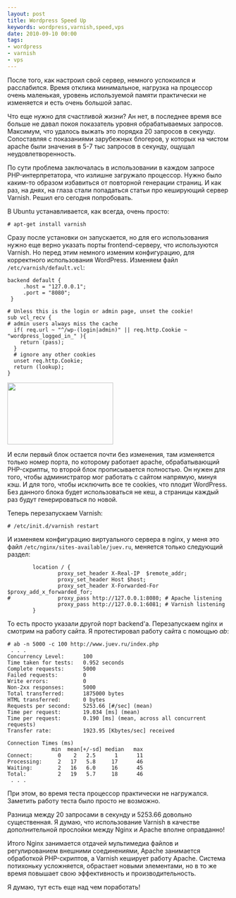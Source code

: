 ```yaml
---
layout: post
title: Wordpress Speed Up
keywords: wordpress,varnish,speed,vps
date: 2010-09-10 00:00
tags:
- wordpress
- varnish
- vps
---
```

После того, как настроил свой сервер, немного успокоился и расслабился. Время отклика минимальное, нагрузка на процессор очень маленькая, уровень используемой памяти практически не изменяется и есть очень большой запас.

Что еще нужно для счастливой жизни? Ан нет, в последнее время все больше не давал покоя показатель уровня обрабатываемых запросов. Максимум, что удалось выжать это порядка 20 запросов в секунду. Сопоставляя с показаниями зарубежных блогеров, у которых на чистом apache были значения в 5-7 тыс запросов в секунду, ощущал неудовлетворенность.

По сути проблема заключалась в использовании в каждом запросе PHP-интерпретатора, что излишне загружало процессор. Нужно было каким-то образом избавиться от повторной генерации страниц. И как раз, на днях, на глаза стали попадаться статьи про кеширующий сервер Varnish. Решил его сегодня попробовать.

В Ubuntu устанавливается, как всегда, очень просто:

    # apt-get install varnish

Сразу после установки он запускается, но для его использования нужно еще верно указать порты frontend-серверу, что используются Varnish. Но перед этим немного изменим конфигурацию, для корректного использования WordPress. Изменяем файл <code>/etc/varnish/default.vcl</code>:

    backend default {
         .host = "127.0.0.1";
         .port = "8080";
     }

    # Unless this is the login or admin page, unset the cookie!
    sub vcl_recv {
    # admin users always miss the cache
      if( req.url ~ "^/wp-(login|admin)" || req.http.Cookie ~ "wordpress_logged_in_" ){
        return (pass);
      }
      # ignore any other cookies
      unset req.http.Cookie;
      return (lookup);
    }

<img class="aligncenter" src="http://static.juev.ru/2010/09/varnishprojsoft1.jpg" alt="" width="240" height="140" />

И если первый блок остается почти без изменения, там изменяется только номер порта, по которому работает apache, обрабатывающий PHP-скрипты, то второй блок прописывается полностью. Он нужен для того, чтобы администратор мог работать с сайтом напрямую, минуя кэш. И для того, чтобы исключить все те cookies, что плодит WordPress. Без данного блока будет использоваться не кеш, а страницы каждый раз будут генерироваться по новой.

Теперь перезапускаем Varnish:

    # /etc/init.d/varnish restart

И изменяем конфигурацию виртуального сервера в nginx, у меня это файл <code>/etc/nginx/sites-available/juev.ru</code>, меняется только следующий раздел:

            location / {
                    proxy_set_header X-Real-IP  $remote_addr;
                    proxy_set_header Host $host;
                    proxy_set_header X-Forwarded-For $proxy_add_x_forwarded_for;
    #               proxy_pass http://127.0.0.1:8080; # Apache listening
                    proxy_pass http://127.0.0.1:6081; # Varnish listening
            }

То есть просто указали другой порт backend'а. Перезапускаем nginx и смотрим на работу сайта. Я протестировал работу сайта с помощью <em>ab</em>:

    # ab -n 5000 -c 100 http://www.juev.ru/index.php
     . . . 
    Concurrency Level:      100
    Time taken for tests:   0.952 seconds
    Complete requests:      5000
    Failed requests:        0
    Write errors:           0
    Non-2xx responses:      5000
    Total transferred:      1875000 bytes
    HTML transferred:       0 bytes
    Requests per second:    5253.66 [#/sec] (mean)
    Time per request:       19.034 [ms] (mean)
    Time per request:       0.190 [ms] (mean, across all concurrent requests)
    Transfer rate:          1923.95 [Kbytes/sec] received

    Connection Times (ms)
                  min  mean[+/-sd] median   max
    Connect:        0    2   2.5      1      11
    Processing:     2   17   5.8     17      46
    Waiting:        2   16   6.0     16      45
    Total:          2   19   5.7     18      46
     . . .

При этом, во время теста процессор практически не нагружался. Заметить работу теста было просто не возможно.

Разница между 20 запросами в секунду и 5253.66 довольно существенная. Я думаю, что использование Varnish в качестве дополнительной прослойки между Nginx и Apache вполне оправданно!

Итого Nginx занимается отдачей мультимедиа файлов и регулированием внешними соединениями, Apache занимается обработкой PHP-скриптов, а Varnish кеширует работу Apache. Система потихоньку усложняется, обрастает новыми элементами, но в то же время повышает свою эффективность и производительность. 

Я думаю, тут есть еще над чем поработать!
